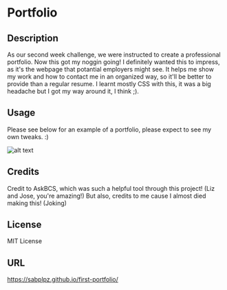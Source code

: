 # Portfolio

## Description

As our second week challenge, we were instructed to create a professional portfolio. Now this got my noggin going!
I definitely wanted this to impress, as it's the webpage that potantial employers might see. It helps me show my work and 
how to contact me in an organized way, so it'll be better to provide than a regular resume.
I learnt mostly CSS with this, it was a big headache but I got my way around it, I think ;).

## Usage

Please see below for an example of a portfolio, please expect to see my own tweaks. :)

![alt text](assets/images/EXPECT.gif)

## Credits

Credit to AskBCS, which was such a helpful tool through this project! (Liz and Jose, you're amazing!)
But also, credits to me cause I almost died making this! (Joking)

## License

MIT License

## URL

https://sabplpz.github.io/first-portfolio/
